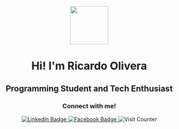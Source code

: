 <div id="header" align="center">
  <img src="https://media.giphy.com/media/M9gbBd9nbDrOTu1Mqx/giphy.gif" width="100"/>
  <h1>Hi! I'm Ricardo Olivera</h1>
  <h2>Programming Student and Tech Enthusiast</h2>
</div>

<div id="badges" align="center">
  <h3>Connect with me!</h3>
  <a href="https://www.linkedin.com/in/ricardo-hector-olivera/">
    <img src="https://img.shields.io/badge/LinkedIn-blue?style=for-the-badge&logo=linkedin&logoColor=white" alt="LinkedIn Badge"/>
  </a>
  <a href="https://www.facebook.com/profile.php?id=100014292158299"/>
    <img href="https://img.shields.io/badge/Facebook-blue?style=for-the-badge&logo=facebook&logoColor=white" alt="Facebook Badge"/>
  </a>
  <img src="https://komarev.com/ghpvc/?username=r1ckt&style=flat-square&color=blue" alt="Visit Counter"/>
</div>

<div id="knowledge" align="center">

  <a href="https://raw.githubusercontent.com/devicons/devicon/master/icons/java/java-original.svg" />
  <a href="https://camo.githubusercontent.com/4545b55c7771bbd175235c80b518dcbbf2f6ee0b984a51ad9363cba8cb70e67c/68747470733a2f2f7777772e766563746f726c6f676f2e7a6f6e652f6c6f676f732f737072696e67696f2f737072696e67696f2d69636f6e2e737667" />
  
  <a href="https://raw.githubusercontent.com/devicons/devicon/master/icons/javascript/javascript-original.svg" />
  <a href="https://raw.githubusercontent.com/devicons/devicon/master/icons/mysql/mysql-original-wordmark.svg" />
  <a href="https://raw.githubusercontent.com/devicons/devicon/master/icons/html5/html5-original-wordmark.svg" />
  <a href="https://raw.githubusercontent.com/devicons/devicon/master/icons/css3/css3-original-wordmark.svg" />
  <a href="https://raw.githubusercontent.com/devicons/devicon/master/icons/bootstrap/bootstrap-plain-wordmark.svg" />
  
</div>

